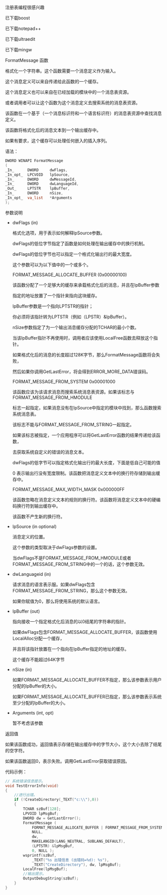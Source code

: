 
注册表编程很感兴趣

已下载boost

已下载notepad++

已下载ultraedit

已下载mingw

FormatMessage 函数

格式化一个字符串。这个函数需要一个消息定义作为输入。

这个消息定义可以来自传递给此函数的一个缓存。

这个消息定义也可以来自在已经加载的模块中的一个消息表资源。

或者调用者可以让这个函数为这个消息定义去搜索系统的消息表资源。

该函数在一个基于（一个消息标识符和一个语言标识符）的消息表资源中查找消息定义。

该函数将格式化后的消息文本到一个输出缓存中。

如果有要求，这个缓存可以处理任何嵌入的插入序列。

语法：

``` C++
DWORD WINAPI FormatMessage
(
_In_      DWORD     dwFlags,
_In_opt_  LPCVOID   lpSource,
_In_      DWORD     dwMessageId,
_In_      DWORD     dwLanguageId,
_Out_     LPTSTR    lpBuffer,
_In_      DWORD     nSize,
_In_opt_  va_list   *Arguments
);
```

参数说明

- dwFlags (in)

  格式化选项，用于表示如何解释lpSource参数。

  dwFlags的低位字节指定了函数是如何处理在输出缓存中的换行机制。

  dwFlags的低位字节也可以指定一个格式化输出行的最大宽度。

  这个参数可以为以下值中的一个或多个。

  FORMAT_MESSAGE_ALLOCATE_BUFFER (0x00000100)

  该函数分配了一个足够大的缓存来承载格式化后的消息，并且在lpBuffer参数

  指定的地址放置了一个指针来指向这块缓存。

  lpBuffer参数是一个指向LPTSTR的指针；

  你必须将该指针转为LPTSTR（例如（LPSTR）&lpBuffer）。

  nSize参数指定了为一个输出消息缓存分配的TCHAR的最小个数。

  当该lpBuffer指针不再使用时，调用者应该使用LocalFree函数去释放这个指针。

  如果格式化后的消息的长度超过128K字节，那么FormatMessage函数将会失败，

  然后如果你调用GetLastError，将会得到ERROR_MORE_DATA错误码。

  FORMAT_MESSAGE_FROM_SYSTEM 0x00001000

  该函数应该为该请求消息而搜索系统消息表资源。如果该标志与FORMAT_MESSAGE_FROM_HMODULE

  标志一起指定，如果消息没有在lpSource中指定的模块中找到，那么函数搜索系统消息表。

  该标志不能与FORMAT_MESSAGE_FROM_STRING一起指定。

  如果该标志被指定，一个应用程序可以将GetLastError函数的结果传递给该函数，

  去获取系统自定义的错误的消息文本。
  
  dwFlags的低字节可以指定格式化输出行的最大长度，下面是低自己可能的值
  
  0 表示输出行没有宽度限制。该函数把消息定义文本中的换行符存储到输出缓存中。

  FORMAT_MESSAGE_MAX_WIDTH_MASK 0x000000FF
  
  该函数忽略在消息定义文本的规则的换行符。该函数将消息定义文本中的硬编码换行符到输出缓存中。
  
  该函数不产生新的换行符。
  
- lpSource (in optional)

  消息定义的位置。
  
  这个参数的类型取决于dwFlags参数的设置。
  
  当dwFlags不是FORMAT_MESSAGE_FROM_HMODULE或者FORMAT_MESSAGE_FROM_STRING中的一个的话，这个参数无效。
  
- dwLanguageid (in)

  请求消息的语言表示服。如果dwFlags包含FORMAT_MESSAGE_FROM_STRING，那么这个参数无效。
  
  如果你赋值为0，那么将使用系统的默认语言。
  
- lpBuffer (out)

  指向接收一个指定格式化后消息的以0结尾的字符串的指针。
  
  如果dwFlags包含FORMAT_MESSAGE_ALLOCATE_BUFFER，该函数使用LocalAlloc分配一个缓存，
  
  并且将该指针放置在一个指向在lpBuffer指定的地址的缓存。
  
  这个缓存不能超过64K字节
  
- nSize (in)

  如果FORMAT_MESSAGE_ALLOCATE_BUFFER不指定，那么该参数表示用户分配的lpBuffer的大小。
  
  如果FORMAT_MESSAGE_ALLOCATE_BUFFER已指定，那么该参数表示系统至少分配的lpBuffer的大小。
  
- Arguments (int, opt)

  暂不考虑该参数

返回值

如果该函数成功，返回值表示存储在输出缓存中的字节大小，这个大小去除了结尾的空字符。

如果该函数返回0，表示失败。调用GetLastError获取错误原因。


代码示例：

``` C++
// 系统错误信息提示。
void TestErrorInfo(void)
{
    //进行出错。
    if (!CreateDirectory(_TEXT("c:\\"),0))
    {
        TCHAR szBuf[128];
        LPVOID lpMsgBuf;
        DWORD dw = GetLastError();
        FormatMessage (
            FORMAT_MESSAGE_ALLOCATE_BUFFER | FORMAT_MESSAGE_FROM_SYSTEM,
            NULL,
            dw,
            MAKELANGID(LANG_NEUTRAL, SUBLANG_DEFAULT),
            (LPTSTR) &lpMsgBuf,
            0, NULL );
        wsprintf(szBuf,
            _TEXT("%s 出错信息 (出错码=%d): %s"),
            _TEXT("CreateDirectory"), dw, lpMsgBuf);
        LocalFree(lpMsgBuf);
        //输出提示。
        OutputDebugString(szBuf);
    }
}
```
  
  

























































